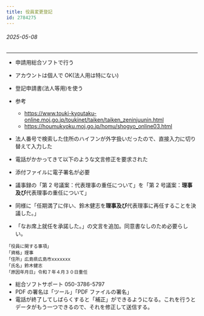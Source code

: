 ```yaml
---
title: 役員変更登記
id: 2784275
---
```

###### 2025-05-08

---

- 申請用総合ソフトで行う
- アカウントは個人で OK(法人用は特にない)
- 登記申請書(法人等用)を使う
- 参考
  - https://www.touki-kyoutaku-online.moj.go.jp/toukinet/taiken/taiken_zeninjuunin.html
  - https://houmukyoku.moj.go.jp/homu/shogyo_online03.html
- 法人番号で検索した住所のハイフンが外字扱いだったので、直接入力に切り替えて入力した
- 電話がかかってきて以下のような文言修正を要求された

- 添付ファイルに電子署名が必要
- 議事録の「第 2 号議案：代表理事の重任について」を「第 2 号議案：**理事及び**代表理事の重任について」
- 同様に「任期満了に伴い、鈴木健志を**理事及び**代表理事に再任することを決議した。」
- 「なお席上就任を承諾した。」の文言を追加。同意書なしのため必要らしい。

```
「役員に関する事項」
「資格」理事
「住所」広島県広島市xxxxxxx
「氏名」鈴木健志
「原因年月日」令和７年４月３０日重任
```

- 総合ソフトサポート 050-3786-5797
- PDF の署名は「ツール」「PDF ファイルの署名」
- 電話が終了してしばらくすると「補正」ができるようになる。これを行うとデータがもう一つできるので、それを修正して送信する。
